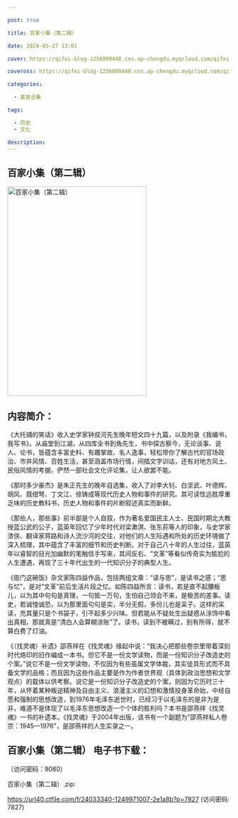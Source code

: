 ```yaml
---

post: true

title: 百家小集（第二辑）

date: 2024-05-27 13:01

cover: https://qifei-blog-1256009448.cos.ap-chengdu.myqcloud.com/qifei-blog/65f97a4f9f345e8d03c66b0b.jpg

coveross: https://qifei-blog-1256009448.cos.ap-chengdu.myqcloud.com/qifei-blog/65f97a4f9f345e8d03c66b0b.jpg

categories:

  - 套装合集

tags:

  - 历史
  - 文化

description:
---
```


## 百家小集（第二辑）
<img alt="百家小集（第二辑） " class="aligncenter loading" data-was-processed="true" decoding="async" fetchpriority="high" height="471" src="https://qifei-blog-1256009448.cos.ap-chengdu.myqcloud.com/qifei-blog/65f97a4f9f345e8d03c66b0b.jpg" style="cursor: zoom-in;" width="314"/>

## 内容简介：

《大托铺的笑话》收入史学家钟叔河先生晚年短文四十九篇，以及附录《我编书，我写书》。从庙堂到江湖，从四库全书到角先生，书中探古察今，无论谈事、说人、论书，皆蕴含丰富史料、有趣掌故、名人逸事，轻松带你了解古代的官场政治、市井风情、百姓生活，甚至涵盖市场行情，间插文字训诂，还有对地方风土、民俗风情的考据，俨然一部社会文化评论集，让人欲罢不能。

《那时多少豪杰》是朱正先生的晚年自选集，收入了对李大钊、白坚武、叶德辉、胡风、聂绀弩、丁文江、徐铸成等现代历史人物和事件的研究。其可读性远胜厚重乏味的历史教科书，历史人物和事件的片断叙述真实而新鲜。

《那些人，那些事》前半部是个人自叙，作为著名爱国民主人士、民国时期北大教授蓝公武的公子，蓝英年回忆了少年时代对梁漱溟、张东荪等人的印象，与史学家漆侠、翻译家蒋路和诗人流沙河的交往，对他们的人生际遇和所处的历史环境做了深入梳理，其中蕴含了丰富的细节和历史判断。对于自己八十年的人生过往，蓝英年以睿智的目光加幽默的笔触信手写来，其间反右、“文革”等看似传奇实为尴尬的人生遭遇，再现了三十年代出生的一代知识分子的典型人生。

《衙门这碗饭》杂文家陈四益作品，包括两组文章：“读与思”，是读书之感；“思与忆”，是对“文革”前后生活片段之忆。如陈四益所言：读书，若是直不起腰板儿，以为其中句句是真理，一句抵一万句，生怕自己领会不来，是极苦的差事。读史，若诚惶诚恐，以为那里面句句是实，半分无假，多份儿也是呆子。这样的呆读，充其量只是个书袋子，引不起多少兴味。但若能从不疑处生出疑惑从涂饰中看出真相，那就真是“清白人会算糊涂账”了。读书，读到不被瞒过，别有所得，就不算白费了灯油。

《（找灵魂）补遗》邵燕祥在《找灵魂》缘起中说：“我决心把那些卷宗里带着深刻时代烙印的旧作编成一本书。但它不是一份文学读物，而是一份知识分子改造史的个案。”说它不是一份文学读物，不仅因为有些虽属文学体裁，其实徒具形式而不具备文学的品格；而且因为这些作品主要是作为作者世界观（具体到政治思想和文学观点）的载体以供考察。说它是一份知识分子改造史的个案，则因为它历时三十年，从怀着某种叛逆精神及自由主义、浪漫主义的幻想和激情投身革命始，中经自愿和强制的思想改造，到1976年毛泽东逝世时，已经习于以毛泽东的是非为是非，难道不是体现了以毛泽东思想改造一个个体的胜利吗？本书是邵燕祥《找灵魂》一书的补遗本。《找灵魂》于2004年出版，该书有一个副题为“邵燕祥私人卷宗：1945—1976”，是邵燕祥的人生实录之一。

## 百家小集（第二辑） 电子书下载：

 （访问密码：9080）

百家小集（第二辑）.zip: 

https://url40.ctfile.com/f/24033340-1249971007-2e1a8b?p=7827 (访问密码: 7827)
